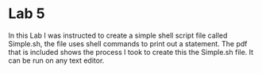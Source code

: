 # Lab 5

In this Lab I was instructed to create a simple shell script file called Simple.sh, the file uses shell commands to print out a statement.
The pdf that is included shows the process I took to create this the Simple.sh file. It can be run on any text editor.
